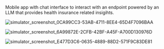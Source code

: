 Mobile app with chat interface to interact with an endpoint powered by an LLM that provides health insurance related insigihts.

![simulator_screenshot_0CA99CC3-53AB-4711-8EE4-65D4F7096BAA](https://github.com/user-attachments/assets/3a1701b7-1d4f-4fa3-a214-0f78d1b2f13b)


![simulator_screenshot_6A99872E-2CFB-42BF-A45F-A700D130976D](https://github.com/user-attachments/assets/6587d337-a584-4186-9640-26b335395b18)

![simulator_screenshot_E477D3C6-0635-4889-88D2-571F9C83DE81](https://github.com/user-attachments/assets/95ab31f6-bc32-42d7-a130-4190bbf0cd70)

